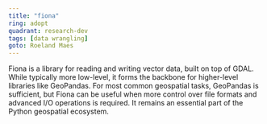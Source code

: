 ```yaml
---
title: "fiona"
ring: adopt
quadrant: research-dev
tags: [data wrangling]
goto: Roeland Maes
---
```


Fiona is a library for reading and writing vector data, built on top of GDAL. While typically more low-level, it forms the backbone for higher-level libraries like GeoPandas. For most common geospatial tasks, GeoPandas is sufficient, but Fiona can be useful when more control over file formats and advanced I/O operations is required. It remains an essential part of the Python geospatial ecosystem.
